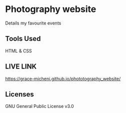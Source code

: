 # Photography website
Details my favourite events
## Tools Used
HTML & CSS
## LIVE LINK
https://grace-micheni.github.io/phototography_website/
## Licenses
GNU General Public License v3.0